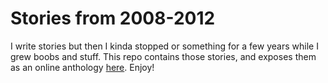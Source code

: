 # Stories from 2008-2012

I write stories but then I kinda stopped or something for a few years while I grew boobs and stuff. This repo contains those stories, and exposes them as an online anthology [here](). Enjoy!

